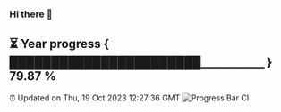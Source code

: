 ### Hi there 👋
⏳ Year progress { ███████████████████████▁▁▁▁▁▁▁ } 79.87 %
---
⏰ Updated on Thu, 19 Oct 2023 12:27:36 GMT
![Progress Bar CI](https://github.com/liununu/liununu/workflows/Progress%20Bar%20CI/badge.svg)
